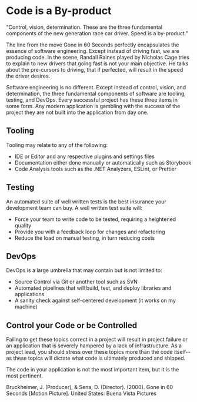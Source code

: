 # Code is a By-product

"Control, vision, determination. These are the three fundamental components of the new generation race car driver. Speed is a by-product."

The line from the move Gone in 60 Seconds perfectly encapsulates the essence of software engineering. Except instead of driving fast, we are producing code. In the scene, Randall Raines played by Nicholas Cage tries to explain to new drivers that going fast is not your main objective. He talks about the pre-cursors to driving, that if perfected, will result in the speed the driver desires.

Software engineering is no different. Except instead of control, vision, and determination, the three fundamental components of software are tooling, testing, and DevOps. Every successful project has these three items in some form. Any modern application is gambling with the success of the project they are not built into the application from day one.

## Tooling

Tooling may relate to any of the following:

- IDE or Editor and any respective plugins and settings files
- Documentation either done manually or automatically such as Storybook
- Code Analysis tools such as the .NET Analyzers, ESLint, or Prettier

## Testing

An automated suite of well written tests is the best insurance your development team can buy. A well written test suite will:

- Force your team to write code to be tested, requiring a heightened quality
- Provide you with a feedback loop for changes and refactoring
- Reduce the load on manual testing, in turn reducing costs

## DevOps

DevOps is a large umbrella that may contain but is not limited to:

- Source Control via Git or another tool such as SVN
- Automated pipelines that will build, test, and deploy libraries and applications
- A sanity check against self-centered development (it works on my machine)

## Control your Code or be Controlled

Failing to get these topics correct in a project will result in project failure or an application that is severely hampered by a lack of infrastructure. As a project lead, you should stress over these topics more than the code itself--as these topics will dictate what code is ultimately produced and shipped.

The code in your application is not the most important item, but it is the most pertinent.

Bruckheimer, J. (Producer), & Sena, D. (Director). (2000). Gone in 60 Seconds [Motion Picture]. United States: Buena Vista Pictures
